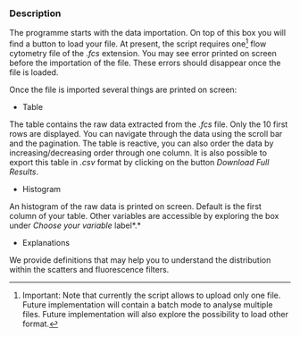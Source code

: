 ### Description

The programme starts with the data importation. On top of this box you will find a button to load your file. At present, the script requires one[^1] flow cytometry file of the *.fcs* extension. You may see error printed on screen before the importation of the file. These errors should disappear once the file is loaded.

[^1]: Important: Note that currently the script allows to upload only one file. Future implementation will contain a batch mode to analyse multiple files. Future implementation will also explore the possibility to load other format.

Once the file is imported several things are printed on screen:

-   Table

The table contains the raw data extracted from the *.fcs* file. Only the 10 first rows are displayed. You can navigate through the data using the scroll bar and the pagination. The table is reactive, you can also order the data by increasing/decreasing order through one column. It is also possible to export this table in *.csv* format by clicking on the button *Download Full Results*.

-   Histogram

An histogram of the raw data is printed on screen. Default is the first column of your table. Other variables are accessible by exploring the box under *Choose your variable* label*.*

-   Explanations

We provide definitions that may help you to understand the distribution within the scatters and fluorescence filters.

